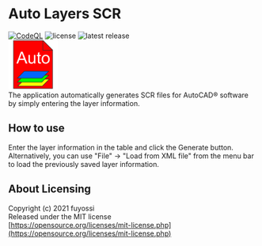 # Auto Layers SCR
[![CodeQL](https://github.com/fuyossi/Auto-Layers-SCR/actions/workflows/codeql-analysis.yml/badge.svg)](https://github.com/fuyossi/Auto-Layers-SCR/actions/workflows/codeql-analysis.yml)
![license](https://img.shields.io/github/license/fuyossi/Auto-Layers-SCR)
![latest release](https://img.shields.io/github/v/release/fuyossi/Auto-Layers-SCR?label=latest%20release)  
<img src="https://raw.githubusercontent.com/fuyossi/Auto-Layers-SCR/main/Auto%20Layers%20SCR/Resources/Auto%20Layers%20SCR%E3%82%A2%E3%82%A4%E3%82%B3%E3%83%B3.png" width="100px">  
The application automatically generates SCR files for AutoCAD® software by simply entering the layer information.

## How to use
Enter the layer information in the table and click the Generate button.  
Alternatively, you can use "File" -> "Load from XML file" from the menu bar to load the previously saved layer information.

## About Licensing
Copyright (c) 2021 fuyossi  
Released under the MIT license  
[https://opensource.org/licenses/mit-license.php](https://opensource.org/licenses/mit-license.php)
